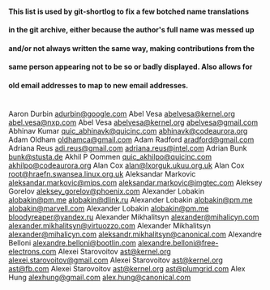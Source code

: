 #### This list is used by git-shortlog to fix a few botched name translations
####  in the git archive, either because the author's full name was messed up
#### and/or not always written the same way, making contributions from the
#### same person appearing not to be so or badly displayed. Also allows for
####  old email addresses to map to new email addresses.
#
 
Aaron Durbin <adurbin@google.com>
Abel Vesa <abelvesa@kernel.org> <abel.vesa@nxp.com>
Abel Vesa <abelvesa@kernel.org> <abelvesa@gmail.com>
Abhinav Kumar <quic_abhinavk@quicinc.com> <abhinavk@codeaurora.org>
Adam Oldham <oldhamca@gmail.com>
Adam Radford <aradford@gmail.com>
Adriana Reus <adi.reus@gmail.com> <adriana.reus@intel.com>
Adrian Bunk <bunk@stusta.de>
Akhil P Oommen <quic_akhilpo@quicinc.com> <akhilpo@codeaurora.org>
Alan Cox <alan@lxorguk.ukuu.org.uk>
Alan Cox <root@hraefn.swansea.linux.org.uk>
Aleksandar Markovic <aleksandar.markovic@mips.com> <aleksandar.markovic@imgtec.com>
Aleksey Gorelov <aleksey_gorelov@phoenix.com>
Alexander Lobakin <alobakin@pm.me> <alobakin@dlink.ru>
Alexander Lobakin <alobakin@pm.me> <alobakin@marvell.com>
Alexander Lobakin <alobakin@pm.me> <bloodyreaper@yandex.ru>
Alexander Mikhalitsyn <alexander@mihalicyn.com> <alexander.mikhalitsyn@virtuozzo.com>
Alexander Mikhalitsyn <alexander@mihalicyn.com> <aleksandr.mikhalitsyn@canonical.com>
Alexandre Belloni <alexandre.belloni@bootlin.com> <alexandre.belloni@free-electrons.com>
Alexei Starovoitov <ast@kernel.org> <alexei.starovoitov@gmail.com>
Alexei Starovoitov <ast@kernel.org> <ast@fb.com>
Alexei Starovoitov <ast@kernel.org> <ast@plumgrid.com>
Alex Hung <alexhung@gmail.com> <alex.hung@canonical.com>
